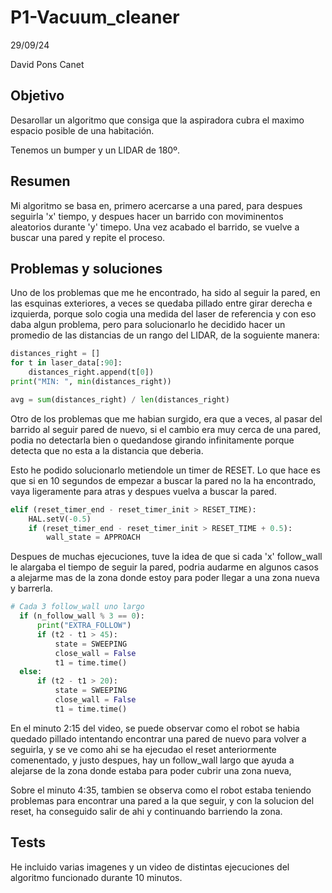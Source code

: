# P1-Vacuum_cleaner

29/09/24

David Pons Canet

## Objetivo

Desarollar un algoritmo que consiga que la aspiradora cubra el maximo espacio posible de una habitación.

Tenemos un bumper y un LIDAR de 180º.

## Resumen

Mi algoritmo se basa en, primero acercarse a una pared, para despues seguirla 'x' tiempo, y despues hacer un barrido con moviminentos aleatorios
durante 'y' timepo. Una vez acabado el barrido, se vuelve a buscar una pared y repite el proceso.

## Problemas y soluciones

Uno de los problemas que me he encontrado, ha sido al seguir la pared, en las esquinas exteriores, a veces se quedaba pillado entre girar derecha e izquierda, porque solo cogia una medida del laser de referencia y con eso daba algun problema, pero para solucionarlo he decidido hacer un promedio de las distancias de un rango del LIDAR, de la soguiente manera:

```python
distances_right = []
for t in laser_data[:90]:
    distances_right.append(t[0])
print("MIN: ", min(distances_right))

avg = sum(distances_right) / len(distances_right)
```

Otro de los problemas que me habian surgido, era que a veces, al pasar del barrido al seguir pared de nuevo, si el cambio era muy cerca de una pared, podia no detectarla bien o quedandose girando infinitamente porque detecta que no esta a la distancia que deberia.

Esto he podido solucionarlo metiendole un timer de RESET. Lo que hace es que si en 10 segundos de empezar a buscar la pared no la ha encontrado, vaya ligeramente para atras y despues vuelva a buscar la pared.

```python
elif (reset_timer_end - reset_timer_init > RESET_TIME):
    HAL.setV(-0.5)
    if (reset_timer_end - reset_timer_init > RESET_TIME + 0.5):
        wall_state = APPROACH
```

Despues de muchas ejecuciones, tuve la idea de que si cada 'x' follow_wall le alargaba el tiempo de seguir la pared, podria audarme en algunos casos a alejarme mas de la zona donde estoy para poder llegar a una zona nueva y barrerla.

```python
# Cada 3 follow_wall uno largo
  if (n_follow_wall % 3 == 0):
      print("EXTRA_FOLLOW")
      if (t2 - t1 > 45):
          state = SWEEPING
          close_wall = False
          t1 = time.time()
  else:
      if (t2 - t1 > 20):
          state = SWEEPING
          close_wall = False
          t1 = time.time()
```
En el minuto 2:15 del video, se puede observar como el robot se habia quedado pillado intentando encontrar una pared de nuevo para volver a seguirla, y se ve como ahi se ha ejecudao el reset anteriormente comenentado, y justo despues, hay un follow_wall largo que ayuda a alejarse de la zona donde estaba para poder cubrir una zona nueva,

Sobre el minuto 4:35, tambien se observa como el robot estaba teniendo problemas para encontrar una pared a la que seguir, y con la solucion del reset, ha conseguido salir de ahi y continuando barriendo la zona.

## Tests

He incluido varias imagenes y un video de distintas ejecuciones del algoritmo funcionado durante 10 minutos.